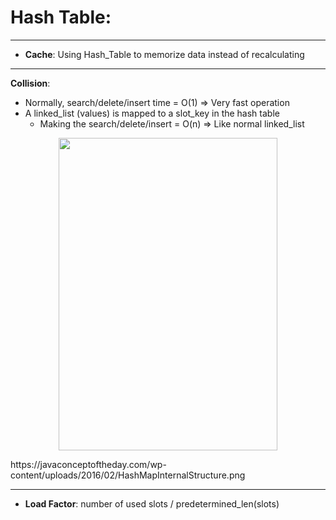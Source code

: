 # Hash Table:
---
* **Cache**: Using Hash_Table to memorize data instead of recalculating
---
**Collision**:
- Normally, search/delete/insert time = O(1) => Very fast operation
- A linked_list (values) is mapped to a slot_key in the hash table
  * Making the search/delete/insert = O(n) => Like normal linked_list

<p align="center">
  <img width="350" height="500" src="https://javaconceptoftheday.com/wp-content/uploads/2016/02/HashMapInternalStructure.png">
</p>
https://javaconceptoftheday.com/wp-content/uploads/2016/02/HashMapInternalStructure.png

---
* **Load Factor**: number of used slots / predetermined_len(slots)
  
